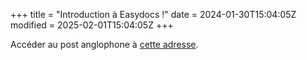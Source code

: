 +++
title = "Introduction à Easydocs !"
date = 2024-01-30T15:04:05Z
modified = 2025-02-01T15:04:05Z
+++

Accéder au post anglophone à [cette adresse](/en/posts/introducing-easydocs/).